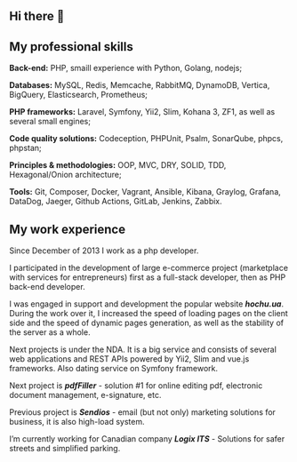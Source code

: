 ## Hi there 👋

<!--
**sergiobelya/sergiobelya** is a ✨ _special_ ✨ repository because its `README.md` (this file) appears on your GitHub profile.

Here are some ideas to get you started:

- 🔭 I’m currently working on ...
- 🌱 I’m currently learning ...
- 👯 I’m looking to collaborate on ...
- 🤔 I’m looking for help with ...
- 💬 Ask me about ...
- 📫 How to reach me: ...
- 😄 Pronouns: ...
- ⚡ Fun fact: ...
-->

## My professional skills

**Back-end:** PHP, smaill experience with Python, Golang, nodejs; 

**Databases:** MySQL, Redis, Memcache, RabbitMQ, DynamoDB, Vertica, BigQuery, Elasticsearch, Prometheus; 

**PHP frameworks:** Laravel, Symfony, Yii2, Slim, Kohana 3, ZF1, as well as several small engines; 

**Code quality solutions:** Codeception, PHPUnit, Psalm, SonarQube, phpcs, phpstan;

**Principles & methodologies:** OOP, MVC, DRY, SOLID, TDD, Hexagonal/Onion architecture; 

**Tools:** Git, Composer, Docker, Vagrant, Ansible, Kibana, Graylog, Grafana, DataDog, Jaeger, Github Actions, GitLab, Jenkins, Zabbix. 

## My work experience

Since December of 2013 I work as a php developer.

I participated in the development of large e-commerce project (marketplace with services for entrepreneurs) first as a full-stack developer, then as PHP back-end developer. 

I was engaged in support and development the popular website ***hochu.ua***. 
During the work over it, I increased the speed of loading pages on the client side and the speed of dynamic pages generation, as well as the stability of the server as a whole. 

Next projects is under the NDA. It is a big service and consists of several web applications and REST APIs powered by Yii2, Slim and vue.js frameworks. Also dating service on Symfony framework.

Next project is ***pdfFiller*** - solution #1 for online editing pdf, electronic document management, e-signature, etc.

Previous project is ***Sendios*** - email (but not only) marketing solutions for business, it is also high-load system.

I’m currently working for Canadian company ***Logix ITS*** - Solutions for safer streets and simplified parking.​
